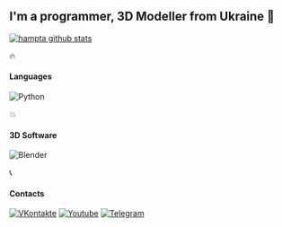 ## I'm a programmer, 3D Modeller from Ukraine 🗿

[![hampta github stats](https://github-readme-stats.vercel.app/api?username=hampta&theme=nightowl)](https://github.com/hampta)

🔥
#### Languages 
![Python](https://img.shields.io/badge/Python-40304f?style=for-the-badge&logo=python&logoColor=ffde00)

💥
#### 3D Software 
![Blender](https://img.shields.io/badge/blender-2.79-3b001c?logo=blender&style=for-the-badge)

📞
#### Contacts 
[![VKontakte](https://img.shields.io/badge/VKontakte-40304f?style=for-the-badge&logo=vk)](https://vk.com/hampta)
[![Youtube](https://img.shields.io/badge/Youtube-30384f?style=for-the-badge&logo=youtube&logoColor=fb4747)](https://www.youtube.com/channel/UCXV8fJ0VaUrcdC1XV-Sv7qw)
[![Telegram](https://img.shields.io/badge/Telegram-304f46?style=for-the-badge&logo=telegram)](https://t.me/hampta)

